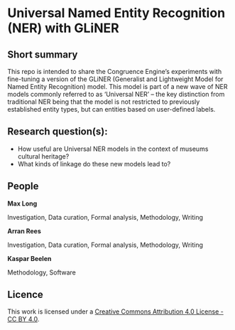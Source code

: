 # Universal Named Entity Recognition (NER) with GLiNER

## Short summary
This repo is intended to share the Congruence Engine’s experiments with fine-tuning a version of the GLiNER (Generalist and Lightweight Model for Named Entity Recognition) model. This model is part of a new wave of NER models commonly referred to as ‘Universal NER’ – the key distinction from traditional NER being that the model is not restricted to previously established entity types, but can entities based on user-defined labels. 



## Research question(s):
- How useful are Universal NER models in the context of museums cultural heritage?
- What kinds of linkage do these new models lead to?


## People
**Max Long**

Investigation, Data curation, Formal analysis, Methodology, Writing

**Arran Rees** 

Investigation, Data curation, Formal analysis, Methodology, Writing

**Kaspar Beelen**

Methodology, Software 


## Licence 
This work is licensed under a [Creative Commons Attribution 4.0 License - CC BY 4.0](https://creativecommons.org/licenses/by/4.0/).

